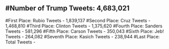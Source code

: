 #Number of Trump Tweets: 4,683,021
---
#First Place: Rubio Tweets - 1,839,137
#Second Place: Cruz Tweets - 1,468,810
#Third Place: Clinton Tweets - 1,375,620
#Fourth Place: Sanders Tweets - 581,296
#Fifth Place: Carson Tweets - 350,043
#Sixth Place: Jeb! Tweets - 264,082
#Seventh Place: Kasich Tweets - 238,944
#Last Place: Total Tweets -  
